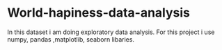 # World-hapiness-data-analysis
In this dataset i am doing exploratory data analysis. For this project i use numpy, pandas ,matplotlib, seaborn libaries.
